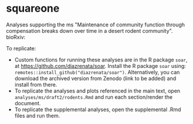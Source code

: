 # squareone

Analyses supporting the ms "Maintenance of community function through compensation breaks down over time in a desert rodent community". bioRxiv: 

To replicate:

* Custom functions for running these analyses are in the R package `soar`, at https://github.com/diazrenata/soar. Install the R package `soar` using: `remotes::install_github("diazrenata/soar")`. Alternatively, you can download the archived version from Zenodo (link to be added) and install from there. 
* To replicate the analyses and plots referenced in the main text, open `analyses/ms/draft2/rodents.Rmd` and run each section/render the document. 
* To replicate the supplemental analyses, open the supplemental .Rmd files and run them. 
